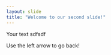 ```yaml
---
layout: slide
title: "Welcome to our second slide!"
---
```

Your text
sdfsdf

Use the left arrow to go back!
